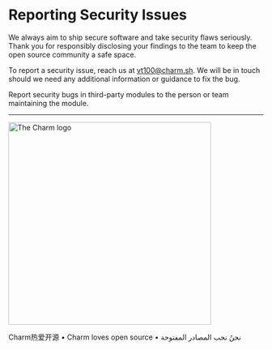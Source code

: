 # Reporting Security Issues

We always aim to ship secure software and take security flaws seriously. Thank
you for responsibly disclosing your findings to the team to keep the open
source community a safe space.

To report a security issue, reach us at vt100@charm.sh. We will be in touch
should we need any additional information or guidance to fix the bug.

Report security bugs in third-party modules to the person or team maintaining
the module.

***

<a href="https://charm.sh/"><img alt="The Charm logo" src="https://stuff.charm.sh/charm-badge.jpg" width="400"></a>

Charm热爱开源 • Charm loves open source • نحنُ نحب المصادر المفتوحة
